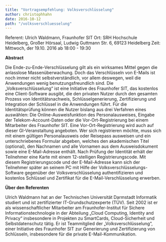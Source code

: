 ```yaml
---
title: "Vortragsempfehlung: Volksverschlüsselung"
author: christophhahn
date: 2016-10-12
path: "/volksverschluesselung"
---
```


Referent: Ulrich Waldmann, Fraunhofer SIT Ort: SRH Hochschule Heidelberg, Großer Hörsaal, Ludwig Guttmann Str. 6, 69123 Heidelberg Zeit: Mittwoch, der 19.10. 2016 ab 18:00 - 19:30

**Abstract**

Die Ende-zu-Ende-Verschlüsselung gilt als ein wirksames Mittel gegen die anlasslose Massenüberwachung. Doch das Verschlüsseln von E-Mails ist noch immer nicht selbstverständlich, vor allem deswegen, weil die Anwendungen wenig benutzungsfreundlich sind. Die „Volksverschlüsselung“ ist eine Initiative des Fraunhofer SIT, das kostenlos eine Client-Software ausgibt, die den privaten Nutzer durch den gesamten Prozess von Identitätsnachweis, Schlüsselgenerierung, Zertifizierung und Integration der Schlüssel in die Anwendungen führt. Für die Identitätsprüfung können die Nutzer bislang aus drei Verfahren eines auswählen: Die Online-Ausweisfunktion des Personalausweises, Eingabe der Telekom-Account-Daten oder die Vor-Ort-Registrierung bei einem Mitarbeiter des Fraunhofer SIT. Eine Vor-Ort-Registrierung wird auch auf dieser GI-Veranstaltung angeboten. Wer sich registrieren möchte, muss sich mit einem gültigen Personalausweis oder Reisepass ausweisen und ein unterschriebenes Formular abgeben, welches den akademischen Titel (optional), den Nachnamen und alle Vornamen aus dem Ausweisdokument sowie eine E-Mail-Adresse enthält. Nach Prüfung der Identität erhält der Teilnehmer eine Karte mit einem 12-stelligen Registrierungscode. Mit diesem Registrierungscode und der E-Mail-Adresse kann sich der Teilnehmer später an seinem PC mit Hilfe der Volksverschlüsselungs-Software gegenüber der Volksverschlüsselung authentifizieren und kostenlos Schlüssel und Zertifikat für die E-Mail-Verschlüsselung erwerben.

**Über den Referenten**

Ulrich Waldmann hat an der Technischen Universität Darmstadt Informatik studiert und ist zertifizierter IT-Grundschutzexperte (TÜV). Seit 2002 ist er als wissenschaftlicher Mitarbeiter am Fraunhofer-Institut für Sichere Informationstechnologie in der Abteilung „Cloud Computing, Identity and Privacy“ insbesondere in Projekten zu SmartCards, Cloud-Sicherheit und Selbstdatenschutz tätig. Er ist Teammitglied der „Volksverschlüsselung“, einer Initiative des Fraunhofer SIT zur Generierung und Zertifizierung von Schlüsseln, insbesondere für die private E-Mail-Kommunikation.

